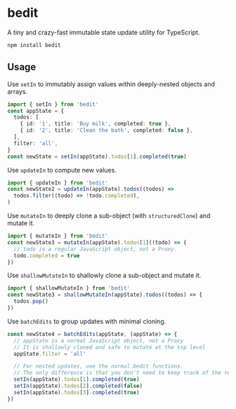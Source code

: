 # bedit

A tiny and crazy-fast immutable state update utility for TypeScript.

```sh
npm install bedit
```

## Usage

Use `setIn` to immutably assign values within deeply-nested objects and arrays.

```ts
import { setIn } from 'bedit'
const appState = {
  todos: [
    { id: '1', title: 'Buy milk', completed: true },
    { id: '2', title: 'Clean the bath', completed: false },
  ],
  filter: 'all',
}
const newState = setIn(appState).todos[1].completed(true)
```

Use `updateIn` to compute new values.

```ts
import { updateIn } from 'bedit'
const newState2 = updateIn(appState).todos((todos) =>
  todos.filter((todo) => !todo.completed),
)
```

Use `mutateIn` to deeply clone a sub-object (with `structuredClone`) and mutate it.

```ts
import { mutateIn } from 'bedit'
const newState3 = mutateIn(appState).todos[1]((todo) => {
  // todo is a regular JavaScript object, not a Proxy.
  todo.completed = true
})
```

Use `shallowMutateIn` to shallowly clone a sub-object and mutate it.

```ts
import { shallowMutateIn } from 'bedit'
const newState3 = shallowMutateIn(appState).todos((todos) => {
  todos.pop()
})
```

Use `batchEdits` to group updates with minimal cloning.

```ts
const newState4 = batchEdits(appState, (appState) => {
  // appState is a normal JavaScript object, not a Proxy
  // It is shallowly cloned and safe to mutate at the top level
  appState.filter = 'all'

  // For nested updates, use the normal bedit functions.
  // The only difference is that you don't need to keep track of the return values.
  setIn(appState).todos[1].completed(true)
  setIn(appState).todos[2].completed(false)
  setIn(appState).todos[3].completed(true)
})
```
